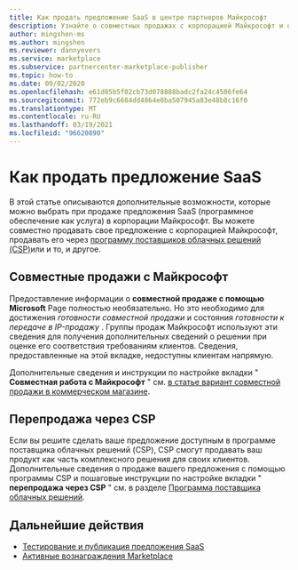```yaml
---
title: Как продать предложение SaaS в центре партнеров Майкрософт
description: Узнайте о совместных продажах с корпорацией Майкрософт и о продажах с помощью программных средств поставщиков облачных решений (CSP) для предложения SaaS в коммерческом магазине Майкрософт.
author: mingshen-ms
ms.author: mingshen
ms.reviewer: dannyevers
ms.service: marketplace
ms.subservice: partnercenter-marketplace-publisher
ms.topic: how-to
ms.date: 09/02/2020
ms.openlocfilehash: e61d85b5f02cb73d078888badc2fa24c4506fe64
ms.sourcegitcommit: 772eb9c6684dd4864e0ba507945a83e48b8c16f0
ms.translationtype: MT
ms.contentlocale: ru-RU
ms.lasthandoff: 03/19/2021
ms.locfileid: "96620890"
---
```

# <a name="how-to-sell-your-saas-offer"></a>Как продать предложение SaaS

В этой статье описываются дополнительные возможности, которые можно выбрать при продаже предложения SaaS (программное обеспечение как услуга) в корпорации Майкрософт. Вы можете совместно продавать свое предложение с корпорацией Майкрософт, продавать его через [программу поставщиков облачных решений (CSP)](cloud-solution-providers.md)или и то, и другое.

## <a name="co-sell-with-microsoft"></a>Совместные продажи с Майкрософт

Предоставление информации о **совместной продаже с помощью Microsoft** Page полностью необязательно. Но это необходимо для достижения _готовности совместной продажи_ и состояния _готовности к передаче в IP-продажу_ . Группы продаж Майкрософт используют эти сведения для получения дополнительных сведений о решении при оценке его соответствия требованиям клиентов. Сведения, предоставленные на этой вкладке, недоступны клиентам напрямую.

Дополнительные сведения и инструкции по настройке вкладки " **Совместная работа с Майкрософт** " см. [в статье вариант совместной продажи в коммерческом магазине](commercial-marketplace-co-sell.md).

## <a name="resell-through-csps"></a>Перепродажа через CSP

Если вы решите сделать ваше предложение доступным в программе поставщика облачных решений (CSP), CSP смогут продавать ваш продукт как часть комплексного решения для своих клиентов. Дополнительные сведения о продаже вашего предложения с помощью программы CSP и пошаговые инструкции по настройке вкладки " **перепродажа через CSP** " см. в разделе [Программа поставщика облачных решений](cloud-solution-providers.md).

## <a name="next-steps"></a>Дальнейшие действия

- [Тестирование и публикация предложения SaaS](test-publish-saas-offer.md)
- [Активные вознаграждения Marketplace](partner-center-portal/marketplace-rewards.md)
